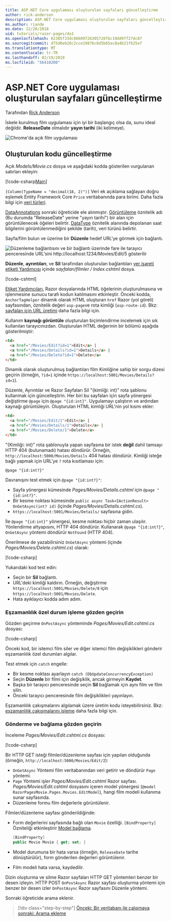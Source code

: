 ```yaml
---
title: ASP.NET Core uygulaması oluşturulan sayfaları güncelleştirme
author: rick-anderson
description: ASP.NET Core uygulaması oluşturulan sayfaları güncelleştirme hakkında bilgi edinin.
ms.author: riande
ms.date: 12/20/2018
uid: tutorials/razor-pages/da1
ms.openlocfilehash: 62385f33dc86609726305728fbc19dd9ff27dc87
ms.sourcegitcommit: d75d8eb26c2cce19876c8d5b65ac8a4b21f625ef
ms.translationtype: MT
ms.contentlocale: tr-TR
ms.lasthandoff: 02/19/2019
ms.locfileid: "56410200"
---
```

# <a name="update-the-generated-pages-in-an-aspnet-core-app"></a>ASP.NET Core uygulaması oluşturulan sayfaları güncelleştirme

Tarafından [Rick Anderson](https://twitter.com/RickAndMSFT)

İskele kurulmuş film uygulaması için iyi bir başlangıç olsa da, sunu ideal değildir. **ReleaseDate** olmalıdır **yayın tarihi** (iki kelimeye).

![Chrome'da açık film uygulaması](sql/_static/m55.png)

## <a name="update-the-generated-code"></a>Oluşturulan kodu güncelleştirme

Açık *Models/Movie.cs* dosya ve aşağıdaki kodda gösterilen vurgulanan satırları ekleyin:

[!code-csharp[Main](~/tutorials/razor-pages/razor-pages-start/sample/RazorPagesMovie22/Models/MovieDateFixed.cs?name=snippet_1&highlight=12,17)]

`[Column(TypeName = "decimal(18, 2)")]` Veri ek açıklama sağlayan doğru eşlemek Entity Framework Core `Price` veritabanında para birimi. Daha fazla bilgi için [veri türleri](/ef/core/modeling/relational/data-types).

[DataAnnotations](/aspnet/mvc/overview/older-versions/mvc-music-store/mvc-music-store-part-6) sonraki öğreticide ele alınmıştır. [Görüntüleme](/dotnet/api/microsoft.aspnetcore.mvc.modelbinding.metadata.displaymetadata) öznitelik adı (Bu durumda "ReleaseDate" yerine "yayın tarihi") bir alan için görüntülenecek öğeleri belirtir. [DataType](/dotnet/api/microsoft.aspnetcore.mvc.dataannotations.internal.datatypeattributeadapter) öznitelik alanında depolanan saat bilgilerini görüntülenmediğini şekilde (tarih), veri türünü belirtir.

Sayfa/film bulun ve üzerine bir **Düzenle** hedef URL'ye görmek için bağlantı.

![Düzenleme bağlantısını ve bir bağlantı üzerinde fare ile tarayıcı penceresinde URL'sini http://localhost:1234/Movies/Edit/5 gösterilir](~/tutorials/razor-pages/da1/edit7.png)

**Düzenle**, **ayrıntıları**, ve **Sil** tarafından oluşturulan bağlantıları [yer işareti etiketi Yardımcısı](xref:mvc/views/tag-helpers/builtin-th/anchor-tag-helper) içinde *sayfaları/filmler / Index.cshtml* dosya.

[!code-cshtml[](~/tutorials/razor-pages/razor-pages-start/snapshot_sample/RazorPagesMovie/Pages/Movies/Index.cshtml?highlight=16-18&range=32-)]

[Etiket Yardımcıları](xref:mvc/views/tag-helpers/intro), Razor dosyalarında HTML öğelerinin oluşturulmasına ve işlenmesine sunucu tarafı kodun katılmasını etkinleştir. Önceki kodda, `AnchorTagHelper` dinamik olarak HTML oluşturan `href` Razor (yol göreli) sayfasından, öznitelik değeri `asp-page`ve rota kimliği (`asp-route-id`). Bkz: [sayfaları için URL üretimi](xref:razor-pages/index#url-generation-for-pages) daha fazla bilgi için.

Kullanım **kaynağı görüntüle** oluşturulan biçimlendirme incelemek için sık kullanılan tarayıcınızdan. Oluşturulan HTML değerinin bir bölümü aşağıda gösterilmiştir:

```html
<td>
  <a href="/Movies/Edit?id=1">Edit</a> |
  <a href="/Movies/Details?id=1">Details</a> |
  <a href="/Movies/Delete?id=1">Delete</a>
</td>
```

Dinamik olarak oluşturulmuş bağlantıları film Kimliğine sahip bir sorgu dizesi geçirin (örneğin, `?id=1` içinde `https://localhost:5001/Movies/Details?id=1`).

Düzenle, Ayrıntılar ve Razor Sayfaları Sil "{kimliği: int}" rota şablonu kullanmak için güncelleştirin. Her biri bu sayfaları için sayfa yönergesi değiştirme `@page` için `@page "{id:int}"`. Uygulamayı çalıştırın ve ardından kaynağı görüntüleyin. Oluşturulan HTML kimliği URL'nin yol kısmı ekler:

```html
<td>
  <a href="/Movies/Edit/1">Edit</a> |
  <a href="/Movies/Details/1">Details</a> |
  <a href="/Movies/Delete/1">Delete</a>
</td>
```

"{Kimliği: int}" rota şablonuyla yapan sayfasına bir istek **değil** dahil tamsayı HTTP 404 (bulunamadı) hatası döndürür. Örneğin, `http://localhost:5000/Movies/Details` 404 hatası döndürür. Kimliği isteğe bağlı yapmak için URL'ye `?` rota kısıtlaması için:

 ```cshtml
@page "{id:int?}"
```

Davranışını test etmek için `@page "{id:int?}"`:

* Sayfa yönergesi kümesinde *Pages/Movies/Details.cshtml* için `@page "{id:int?}"`.
* Bir kesme noktası kümesinde `public async Task<IActionResult> OnGetAsync(int? id)` (içinde *Pages/Movies/Details.cshtml.cs*).
* `https://localhost:5001/Movies/Details/` sayfasına gidin.

İle `@page "{id:int}"` yönergesi, kesme noktası hiçbir zaman ulaşılır. Yönlendirme altyapısını, HTTP 404 döndürür. Kullanarak `@page "{id:int?}"`, `OnGetAsync` yöntemi döndürür `NotFound` (HTTP 404).

Önerilmese de yazabilirsiniz `OnGetAsync` yöntemi (içinde *Pages/Movies/Delete.cshtml.cs*) olarak:

[!code-csharp[](~/tutorials/razor-pages/razor-pages-start/sample/RazorPagesMovie22/Pages/Movies/Delete.cshtml.cs?name=snippet)]

Yukarıdaki kod test edin:

* Seçin bir **Sil** bağlantı.
* URL'deki kimliği kaldırın. Örneğin, değiştirme `https://localhost:5001/Movies/Delete/8` için `https://localhost:5001/Movies/Delete`.
* Hata ayıklayıcı kodda adım adım.

### <a name="review-concurrency-exception-handling"></a>Eşzamanlılık özel durum işleme gözden geçirin

Gözden geçirme `OnPostAsync` yönteminde *Pages/Movies/Edit.cshtml.cs* dosyası:

[!code-csharp[](~/tutorials/razor-pages/razor-pages-start/sample/RazorPagesMovie22/Pages/Movies/Edit.cshtml.cs?name=snippet)]

Önceki kod, bir istemci film siler ve diğer istemci film değişiklikleri gönderir eşzamanlılık özel durumları algılar.

Test etmek için `catch` engelle:

* Bir kesme noktası ayarlayın `catch (DbUpdateConcurrencyException)`
* Seçin **Düzenle** bir filmi için değişiklik, ancak girmeyin **Kaydet**.
* Başka bir tarayıcı penceresinde seçin **Sil** bağlamak için aynı film ve film silin.
* Önceki tarayıcı penceresinde film değişiklikleri yayınlayın.

Eşzamanlılık çakışmalarını algılamak üzere üretim kodu isteyebilirsiniz. Bkz: [eşzamanlılık çakışmalarını işleme](xref:data/ef-rp/concurrency) daha fazla bilgi için.

### <a name="posting-and-binding-review"></a>Gönderme ve bağlama gözden geçirin

İnceleme *Pages/Movies/Edit.cshtml.cs* dosyası:

[!code-csharp[](~/tutorials/razor-pages/razor-pages-start/snapshot_sample/RazorPagesMovie/Pages/Movies/Edit21.cshtml.cs?name=snippet2)]

Bir HTTP GET isteği filmler/düzenleme sayfası için yapılan olduğunda (örneğin, `http://localhost:5000/Movies/Edit/2`):

* `OnGetAsync` Yöntemi film veritabanından veri getirir ve döndürür `Page` yöntemi. 
* `Page` Yöntemi işler *Pages/Movies/Edit.cshtml* Razor sayfası. *Pages/Movies/Edit.cshtml* dosyasını içeren model yönergesi (`@model RazorPagesMovie.Pages.Movies.EditModel`), hangi film modeli kullanıma sunar sayfasında.
* Düzenleme formu film değerlerle görüntülenir.

Filmler/düzenleme sayfası gönderildiğinde:

* Form değerlerini sayfasında bağlı olan `Movie` özelliği. `[BindProperty]` Özniteliği etkinleştirir [Model bağlama](xref:mvc/models/model-binding).

  ```csharp
  [BindProperty]
  public Movie Movie { get; set; }
  ```

* Model durumuna bir hata varsa (örneğin, `ReleaseDate` tarihe dönüştürülür), form gönderilen değerleri görüntülenir.
* Film modeli hata varsa, kaydedilir.

Dizin oluşturma ve silme Razor sayfaları HTTP GET yöntemleri benzer bir desen izleyin. HTTP POST `OnPostAsync` Razor sayfası oluşturma yöntemi için benzer bir desen izler `OnPostAsync` Razor sayfasını Düzenle yöntemi.

Sonraki öğreticide arama eklenir.

> [!div class="step-by-step"]
> [Önceki: Bir veritabanı ile çalışmaya](xref:tutorials/razor-pages/sql)
> [sonraki: Arama ekleme](xref:tutorials/razor-pages/search)
